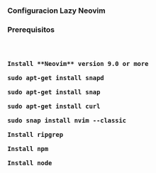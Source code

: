 <h3>Configuracion Lazy Neovim <h3/>

<h3>Prerequisitos<h3/>

<br/>


<div align = "left">

    Install **Neovim** version 9.0 or more

    sudo apt-get install snapd

    sudo apt-get install snap

    sudo apt-get install curl

    sudo snap install nvim --classic

    Install ripgrep

    Install npm

    Install node

<div/>

